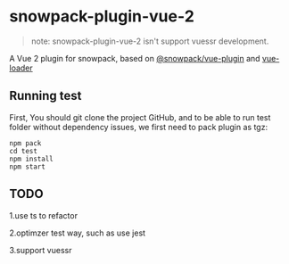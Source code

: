 # snowpack-plugin-vue-2

>note: snowpack-plugin-vue-2 isn't support vuessr development.

A Vue 2 plugin for snowpack, based on [@snowpack/vue-plugin](https://github.com/pikapkg/create-snowpack-app/blob/b1dd98639eb6da2313e62a757baca44539a85013/packages/plugin-vue/plugin.js) and [vue-loader](https://github.com/vuejs/vue-loader/blob/master/lib/loaders/templateLoader.js)

## Running test

First, You should git clone the project GitHub, and to be able to run test folder without dependency issues, we first need to pack plugin as tgz:

```
npm pack
cd test
npm install
npm start
```

## TODO

1.use ts to refactor

2.optimzer test way, such as use jest

3.support vuessr
